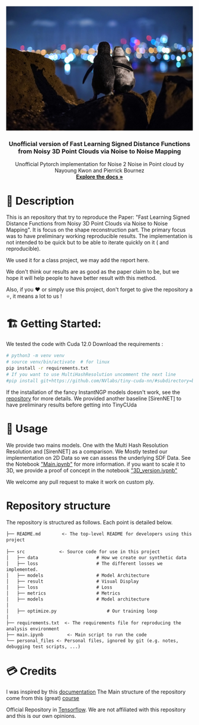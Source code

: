 

<a name="readme-top"></a>
<!--





<!-- PROJECT LOGO -->
<br />
<div align="center">
  <a href="https://gitlab-student.centralesupelec.fr/alix.chazottes/fmr-2024-segmentation-hierarchique">
    <img src="images/logo_safe.jpg" alt="Logo" width=600>
  </a>

<h3 align="center"> Unofficial version of Fast Learning Signed Distance Functions from Noisy 3D Point Clouds via Noise to Noise Mapping </h3>

  <p align="center">
     Unofficial Pytorch implementation  for Noise 2 Noise in Point cloud  by  Nayoung Kwon and  Pierrick Bournez
    <br />
    <a href="https://gitlab-student.centralesupelec.fr/alix.chazottes/fmr-2024-segmentation-hierarchique"><strong>Explore the docs »</strong></a>

  </p>
</div>

# 📌 Description
This is an repository that try to reproduce the Paper: "Fast Learning Signed Distance Functions from Noisy 3D Point Clouds via Noise to Noise Mapping". 
It is focus on the shape reconstruction part. 
The primary focus was to have preliminary working reproducible results. The implementation  is not intended to be quick but to be able to iterate quickly on it ( and reproducible). 

We used it for a class project, we may add the report here. 

We don't think our results are as good as the paper claim to be, but we hope it will help people to have better result with this method. 

Also, if you ❤️ or simply use this project, don't forget to give the repository a ⭐, it means a lot to us ! 

# 🏗 Getting Started: 
We tested the code with Cuda 12.0 
Download the  requirements : 
```bash
# python3 -m venv venv
# source venv/bin/activate  # for linux
pip install -r requirements.txt
# If you want to use MultiHashResolution uncomment the next line
#pip install git+https://github.com/NVlabs/tiny-cuda-nn/#subdirectory=bindings/torch

```
If the  installation of the fancy InstantNGP models doesn't work, see the [repository](https://github.com/NVlabs/tiny-cuda-nn) for more details. We provided another baseline [SirenNET] to have preliminary results before getting into TinyCUda

# 🚀 Usage
We provide two mains models. One with the Multi Hash Resolution Resolution and [SirenNET] as a comparison. 
We Mostly tested our implementation on 2D Data so we can assess the underlying SDF Data.
See the Notebook ["Main.ipynb"](https://github.com/gardiens/Noise2NoiseMapping_pytorch/blob/main/main.ipynb) for more information.
if you want to scale it to 3D, we provide a proof of concept in the notebook ["3D_version.iypnb"](https://github.com/gardiens/Noise2NoiseMapping_pytorch/blob/main/notebook/3D_version.ipynb) 

We welcome any pull request to make it work on custom ply.


# Repository structure
The repository is structured as follows. Each point is detailed below.
```
├── README.md        <- The top-level README for developers using this project

├── src             <- Source code for use in this project
│   ├── data                      # How we create our synthetic data
│   ├── loss                      # The different losses we implemented.
│   ├── models                    # Model Architecture
│   ├── result                    # Visual Display
│   ├── loss                      # Loss
│   ├── metrics                   # Metrics
│   ├── models                    # Model architecture
│   
│   ├── optimize.py                   # Our training loop
│   
├── requirements.txt  <- The requirements file for reproducing the analysis environment
├── main.ipynb         <- Main script to run the code
└── personal_files <- Personal files, ignored by git (e.g. notes, debugging test scripts, ...)
```


# 💳 Credits
I was inspired by this [documentation](https://github.com/drprojects/superpoint_transformer/tree/master)
The Main structure of the repository come from this  (great) [course](https://jdigne.github.io/mva_geom/)

Official Repository in [Tensorflow](https://github.com/mabaorui/Noise2NoiseMapping). We are not affiliated with this repository and this is our own opinions.

